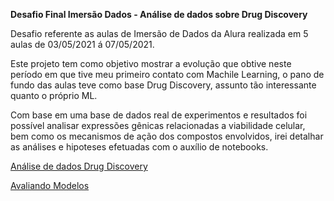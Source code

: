 
**Desafio Final Imersão Dados - Análise de dados sobre Drug Discovery**

Desafio referente as aulas de Imersão de Dados da Alura realizada em 5 aulas de 03/05/2021 á 07/05/2021.

Este projeto tem como objetivo mostrar a evolução que obtive neste período em que tive meu primeiro contato com Machile Learning, o pano de fundo das aulas teve como base Drug Discovery, assunto tão interessante quanto o próprio ML.

Com base em uma base de dados real de experimentos e resultados foi possível analisar expressões gênicas relacionadas a viabilidade celular, bem como os mecanismos de ação dos compostos envolvidos, irei detalhar as análises e hipoteses efetuadas com o auxílio de notebooks.

[Análise de dados Drug Discovery](https://github.com/angelsoalmeida/imersao-dados-desafio-final/blob/main/An%C3%A1lise_de_dados_Drug_Discovery.ipynb)

[Avaliando Modelos](https://github.com/angelsoalmeida/imersao-dados-desafio-final/blob/main/Avaliando_Modelos.ipynb)
